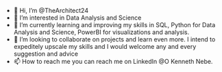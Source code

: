 - 👋 Hi, I’m @TheArchitect24
- 👀 I’m interested in Data Analysis and Science
- 🌱 I’m currently learning and improving my skills in SQL, Python for Data Analysis and Science, PowerBI for visualizations and analysis.
- 💞️ I’m looking to collaborate on projects and learn even more. I intend to expeditely upscale my skills and I would welcome any and every suggestion and advice 
- 📫 How to reach me you can reach me on LinkedIn @O Kenneth Nebe.

<!---
TheArchitect24/TheArchitect24 is a ✨ special ✨ repository because its `README.md` (this file) appears on your GitHub profile.
You can click the Preview link to take a look at your changes.
--->
